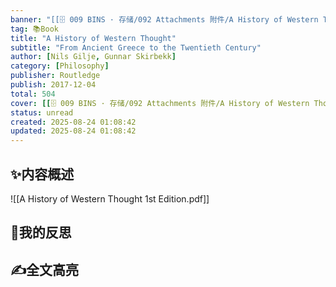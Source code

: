 ```yaml
---
banner: "[[🗄 009 BINS · 存储/092 Attachments 附件/A History of Western Thought - Nils Gilje Gunnar Skirbekk.jpg]]"
tag: 📚Book
title: "A History of Western Thought"
subtitle: "From Ancient Greece to the Twentieth Century"
author: [Nils Gilje, Gunnar Skirbekk]
category: [Philosophy]
publisher: Routledge
publish: 2017-12-04
total: 504
cover: [[🗄 009 BINS · 存储/092 Attachments 附件/A History of Western Thought - Nils Gilje Gunnar Skirbekk.jpg]]
status: unread
created: 2025-08-24 01:08:42
updated: 2025-08-24 01:08:42
---
```

## ✨内容概述
![[A History of Western Thought 1st Edition.pdf]]

## 💭我的反思


## ✍全文高亮